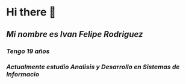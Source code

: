 # Hi there 👋

## *Mi nombre es Ivan Felipe Rodriguez*
### *Tengo 19 años*
### *Actualmente estudio Analisis y Desarrollo en Sistemas de Informacio*

